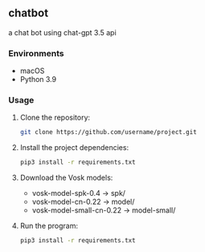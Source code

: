 ## chatbot

a chat bot using chat-gpt 3.5 api

### Environments

- macOS
- Python 3.9

### Usage

1. Clone the repository:

    ```sh
    git clone https://github.com/username/project.git
    ```

2. Install the project dependencies:

    ```sh
    pip3 install -r requirements.txt
    ```

3. Download the Vosk models:

    - vosk-model-spk-0.4 -> spk/
    - vosk-model-cn-0.22 -> model/
    - vosk-model-small-cn-0.22 -> model-small/
    
4. Run the program:

    ```sh
    pip3 install -r requirements.txt
    ```
